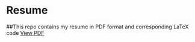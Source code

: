 ﻿# Resume 
##This repo contains my resume in PDF format and corresponding LaTeX code
[View PDF](path/to/your/file.pdf)

